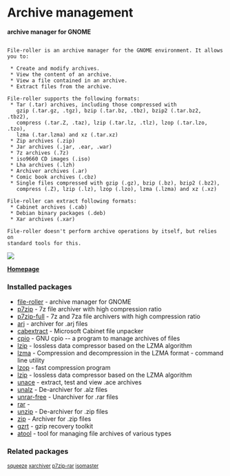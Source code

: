 # Archive management

__archive manager for GNOME__

```

File-roller is an archive manager for the GNOME environment. It allows you to:

 * Create and modify archives.
 * View the content of an archive.
 * View a file contained in an archive.
 * Extract files from the archive.

File-roller supports the following formats:
 * Tar (.tar) archives, including those compressed with
   gzip (.tar.gz, .tgz), bzip (.tar.bz, .tbz), bzip2 (.tar.bz2, .tbz2),
   compress (.tar.Z, .taz), lzip (.tar.lz, .tlz), lzop (.tar.lzo, .tzo),
   lzma (.tar.lzma) and xz (.tar.xz)
 * Zip archives (.zip)
 * Jar archives (.jar, .ear, .war)
 * 7z archives (.7z)
 * iso9660 CD images (.iso)
 * Lha archives (.lzh)
 * Archiver archives (.ar)
 * Comic book archives (.cbz)
 * Single files compressed with gzip (.gz), bzip (.bz), bzip2 (.bz2),
   compress (.Z), lzip (.lz), lzop (.lzo), lzma (.lzma) and xz (.xz)

File-roller can extract following formats:
 * Cabinet archives (.cab)
 * Debian binary packages (.deb)
 * Xar archives (.xar)

File-roller doesn't perform archive operations by itself, but relies on
standard tools for this.

```

![](https://screenshots.debian.net/thumbnail/file-roller/)


 **[Homepage](http://fileroller.sourceforge.net/)**

### Installed packages

* [file-roller](https://packages.debian.org/jessie/file-roller) - archive manager for GNOME
* [p7zip](https://packages.debian.org/jessie/p7zip) - 7z file archiver with high compression ratio
* [p7zip-full](https://packages.debian.org/jessie/p7zip-full) - 7z and 7za file archivers with high compression ratio
* [arj](https://packages.debian.org/jessie/arj) - archiver for .arj files
* [cabextract](https://packages.debian.org/jessie/cabextract) - Microsoft Cabinet file unpacker
* [cpio](https://packages.debian.org/jessie/cpio) - GNU cpio -- a program to manage archives of files
* [lzip](https://packages.debian.org/jessie/lzip) - lossless data compressor based on the LZMA algorithm
* [lzma](https://packages.debian.org/jessie/lzma) - Compression and decompression in the LZMA format - command line utility
* [lzop](https://packages.debian.org/jessie/lzop) - fast compression program
* [lzip](https://packages.debian.org/jessie/lzip) - lossless data compressor based on the LZMA algorithm
* [unace](https://packages.debian.org/jessie/unace) - extract, test and view .ace archives
* [unalz](https://packages.debian.org/jessie/unalz) - De-archiver for .alz files
* [unrar-free](https://packages.debian.org/jessie/unrar-free) - Unarchiver for .rar files
* [rar](https://packages.debian.org/jessie/rar) - 
* [unzip](https://packages.debian.org/jessie/unzip) - De-archiver for .zip files
* [zip](https://packages.debian.org/jessie/zip) - Archiver for .zip files
* [gzrt](https://packages.debian.org/jessie/gzrt) - gzip recovery toolkit
* [atool](https://packages.debian.org/jessie/atool) - tool for managing file archives of various types

### Related packages

<sub> [squeeze](https://packages.debian.org/jessie/squeeze) [xarchiver](https://packages.debian.org/jessie/xarchiver) [p7zip-rar](https://packages.debian.org/jessie/p7zip-rar) [isomaster](https://packages.debian.org/jessie/isomaster)  </sub>
